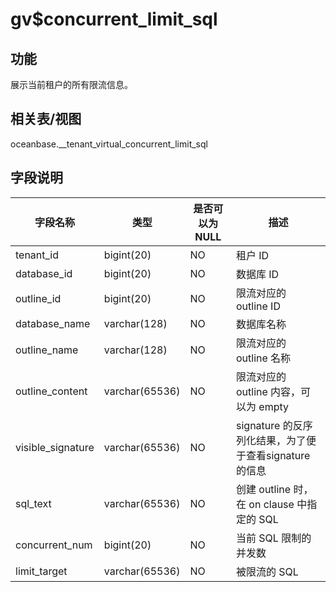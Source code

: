 gv$concurrent_limit_sql 
============================================



功能 
-----------

展示当前租户的所有限流信息。

相关表/视图 
---------------

oceanbase.__tenant_virtual_concurrent_limit_sql

字段说明 
-------------



|     **字段名称**      |     **类型**     | **是否可以为 NULL** |                **描述**                 |
|-------------------|----------------|----------------|---------------------------------------|
| tenant_id         | bigint(20)     | NO             | 租户 ID                                 |
| database_id       | bigint(20)     | NO             | 数据库 ID                                |
| outline_id        | bigint(20)     | NO             | 限流对应的 outline ID                      |
| database_name     | varchar(128)   | NO             | 数据库名称                                 |
| outline_name      | varchar(128)   | NO             | 限流对应的 outline 名称                      |
| outline_content   | varchar(65536) | NO             | 限流对应的 outline 内容，可以为 empty            |
| visible_signature | varchar(65536) | NO             | signature 的反序列化结果，为了便于查看signature 的信息 |
| sql_text          | varchar(65536) | NO             | 创建 outline 时，在 on clause 中指定的 SQL     |
| concurrent_num    | bigint(20)     | NO             | 当前 SQL 限制的并发数                         |
| limit_target      | varchar(65536) | NO             | 被限流的 SQL                              |


